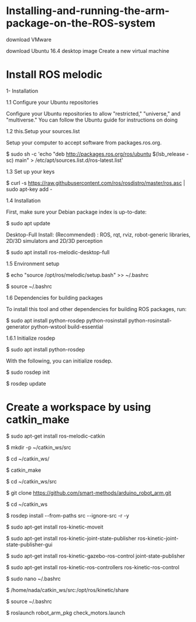 # Installing-and-running-the-arm-package-on-the-ROS-system

  download VMware



  download Ubuntu 16.4 desktop image
 Create a new virtual machine



 # Install ROS melodic

   1- Installation

1.1 Configure your Ubuntu repositories

Configure your Ubuntu repositories to allow "restricted," "universe," and "multiverse." You can follow the Ubuntu guide for instructions on doing 

1.2 this.Setup your sources.list

Setup your computer to accept software from packages.ros.org.

$ sudo sh -c 'echo "deb http://packages.ros.org/ros/ubuntu $(lsb_release -sc) main" > /etc/apt/sources.list.d/ros-latest.list'

1.3 Set up your keys

$ curl -s https://raw.githubusercontent.com/ros/rosdistro/master/ros.asc | sudo apt-key add -

1.4 Installation

First, make sure your Debian package index is up-to-date:

$ sudo apt update

Desktop-Full Install: (Recommended) : ROS, rqt, rviz, robot-generic libraries, 2D/3D simulators and 2D/3D perception

$ sudo apt install ros-melodic-desktop-full

1.5 Environment setup

$ echo "source /opt/ros/melodic/setup.bash" >> ~/.bashrc

$ source ~/.bashrc

1.6 Dependencies for building packages

To install this tool and other dependencies for building ROS packages, run:

$ sudo apt install python-rosdep python-rosinstall python-rosinstall-generator python-wstool build-essential

1.6.1 Initialize rosdep

$ sudo apt install python-rosdep

With the following, you can initialize rosdep.

$ sudo rosdep init

$ rosdep update


#  Create a workspace by using catkin_make

$ sudo apt-get install ros-melodic-catkin

$ mkdir -p ~/catkin_ws/src

$ cd ~/catkin_ws/

$ catkin_make

$ cd ~/catkin_ws/src

$ git clone https://github.com/smart-methods/arduino_robot_arm.git 

$ cd ~/catkin_ws

$ rosdep install --from-paths src --ignore-src -r -y

$ sudo apt-get install ros-kinetic-moveit

$ sudo apt-get install ros-kinetic-joint-state-publisher ros-kinetic-joint-state-publisher-gui

$ sudo apt-get install ros-kinetic-gazebo-ros-control joint-state-publisher

$ sudo apt-get install ros-kinetic-ros-controllers ros-kinetic-ros-control

$ sudo nano ~/.bashrc

$ /home/nada/catkin_ws/src:/opt/ros/kinetic/share

$ source ~/.bashrc

$ roslaunch robot_arm_pkg check_motors.launch
